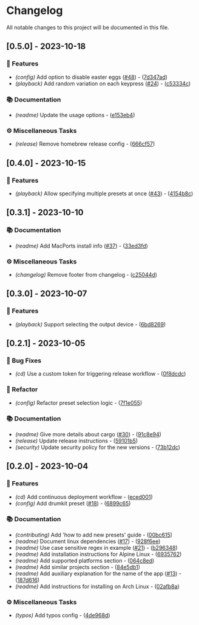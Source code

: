 # Changelog

All notable changes to this project will be documented in this file.

## [0.5.0] - 2023-10-18

### 📇 Features

- *(config)* Add option to disable easter eggs ([#48](https://github.com/orhun/daktilo/pull/48)) - ([7d347ad](https://github.com/orhun/daktilo/commit/7d347ad21e0ca50699e2c53e2f0a48495211a14d))
- *(playback)* Add random variation on each keypress ([#24](https://github.com/orhun/daktilo/pull/24)) - ([c53334c](https://github.com/orhun/daktilo/commit/c53334c2f987b2e2a779345de037e80df1a5f9d2))

### 📚 Documentation

- *(readme)* Update the usage options - ([e153eb4](https://github.com/orhun/daktilo/commit/e153eb4ecfdcfa618c51719da85fee630fdf1d32))

### ⚙️ Miscellaneous Tasks

- *(release)* Remove homebrew release config - ([666cf57](https://github.com/orhun/daktilo/commit/666cf57693e317fde874b5ee593d22ebf39c7fc2))

## [0.4.0] - 2023-10-15

### 📇 Features

- *(playback)* Allow specifying multiple presets at once ([#43](https://github.com/orhun/daktilo/pull/43)) - ([4154b8c](https://github.com/orhun/daktilo/commit/4154b8c3dc69a0b210e29dbef64a3ddc3fcd4339))

## [0.3.1] - 2023-10-10

### 📚 Documentation

- *(readme)* Add MacPorts install info ([#37](https://github.com/orhun/daktilo/pull/37)) - ([33ed3fd](https://github.com/orhun/daktilo/commit/33ed3fd874c76fd24ea59f4c3c5c91f8e64bfa59))

### ⚙️ Miscellaneous Tasks

- *(changelog)* Remove footer from changelog - ([c25044d](https://github.com/orhun/daktilo/commit/c25044d32291f472e1a7d7b988b6708e8cc27ee3))

## [0.3.0] - 2023-10-07

### 📇 Features

- *(playback)* Support selecting the output device - ([6bd8269](https://github.com/orhun/daktilo/commit/6bd8269639bd95f5a4386e32f9abc9adf15c12d1))

## [0.2.1] - 2023-10-05

### 🐛 Bug Fixes

- *(cd)* Use a custom token for triggering release workflow - ([0f8dcdc](https://github.com/orhun/daktilo/commit/0f8dcdcf2955577535bec8fa4da81bfca7aca7f5))

### 🚜 Refactor

- *(config)* Refactor preset selection logic - ([7f1e055](https://github.com/orhun/daktilo/commit/7f1e055dd91b9081cd5ffdc92889da8392caa630))

### 📚 Documentation

- *(readme)* Give more details about cargo ([#30](https://github.com/orhun/daktilo/pull/30)) - ([91c8e94](https://github.com/orhun/daktilo/commit/91c8e94567b942a37c32d21e141aa5d337c837fa))
- *(release)* Update release instructions - ([59101b5](https://github.com/orhun/daktilo/commit/59101b5aefa7eb788eb5aaa756f98012dd069eb6))
- *(security)* Update security policy for the new versions - ([73b12dc](https://github.com/orhun/daktilo/commit/73b12dcaeb07ab152593c8443ac3fc4f486fde5b))

## [0.2.0] - 2023-10-04

### 📇 Features

- *(cd)* Add continuous deployment workflow - ([eced001](https://github.com/orhun/daktilo/commit/eced001ef1d3df26305cbf69c1094a27e1d65feb))
- *(config)* Add drumkit preset ([#18](https://github.com/orhun/daktilo/pull/18)) - ([6899c65](https://github.com/orhun/daktilo/commit/6899c65778c14e0e10b9c1a62623273ea1e4a239))

### 📚 Documentation

- *(contributing)* Add 'how to add new presets' guide - ([00bc615](https://github.com/orhun/daktilo/commit/00bc61520f1b80ba52351d3aafbeb59d28013a08))
- *(readme)* Document linux dependencies ([#17](https://github.com/orhun/daktilo/pull/17)) - ([928f6ee](https://github.com/orhun/daktilo/commit/928f6ee1839dd34b29be0d1ae915eb01f48478f7))
- *(readme)* Use case sensitive regex in example ([#21](https://github.com/orhun/daktilo/pull/21)) - ([b296348](https://github.com/orhun/daktilo/commit/b29634867b1a4a45d654a93b47f6c6b7865ac52e))
- *(readme)* Add installation instructions for Alpine Linux - ([6935762](https://github.com/orhun/daktilo/commit/69357626c4f3c2aa69f22940ffda913adb18ff6a))
- *(readme)* Add supported platforms section - ([064c8ed](https://github.com/orhun/daktilo/commit/064c8ed409a07010fd38bc82aa75abff53a80774))
- *(readme)* Add similar projects section - ([84e5db1](https://github.com/orhun/daktilo/commit/84e5db122a60c0c95815e973a2c951a9774723ab))
- *(readme)* Add auxiliary explanation for the name of the app ([#13](https://github.com/orhun/daktilo/pull/13)) - ([187d616](https://github.com/orhun/daktilo/commit/187d616c0ce88aa24c2b5aa9c0603b38fb6852ce))
- *(readme)* Add instructions for installing on Arch Linux - ([02afb8a](https://github.com/orhun/daktilo/commit/02afb8a948d3641d856e607b34e5d869423c4c6c))

### ⚙️ Miscellaneous Tasks

- *(typos)* Add typos config - ([4de968d](https://github.com/orhun/daktilo/commit/4de968d4bbc19125e7a52668c98ec0e283e6c422))

<!-- generated by git-cliff -->
